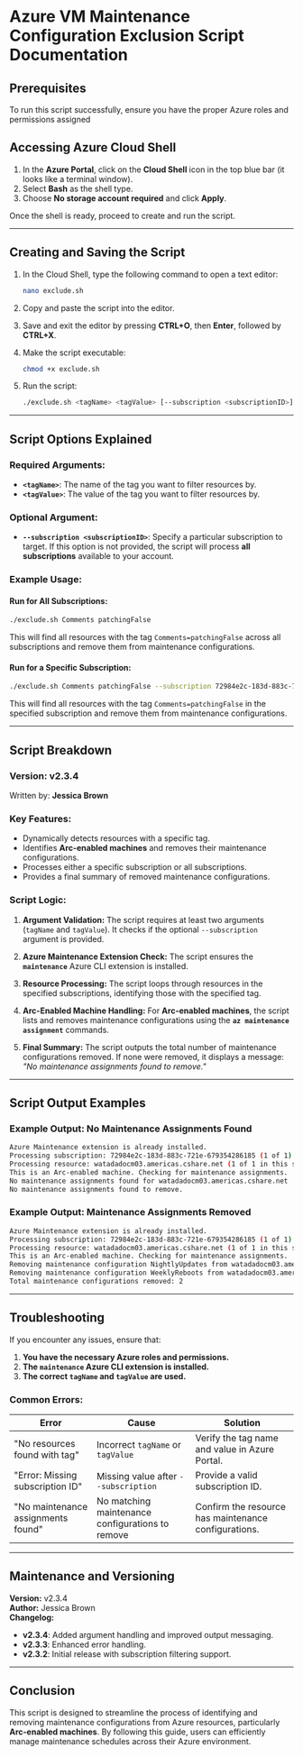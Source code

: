 # **Azure VM Maintenance Configuration Exclusion Script Documentation**

## **Prerequisites**
To run this script successfully, ensure you have the proper Azure roles and permissions assigned

## **Accessing Azure Cloud Shell**
1. In the **Azure Portal**, click on the **Cloud Shell** icon in the top blue bar (it looks like a terminal window).
2. Select **Bash** as the shell type.
3. Choose **No storage account required** and click **Apply**.

Once the shell is ready, proceed to create and run the script.

---

## **Creating and Saving the Script**
1. In the Cloud Shell, type the following command to open a text editor:
   ```bash
   nano exclude.sh
   ```
2. Copy and paste the script into the editor.
3. Save and exit the editor by pressing **CTRL+O**, then **Enter**, followed by **CTRL+X**.

4. Make the script executable:
   ```bash
   chmod +x exclude.sh
   ```

5. Run the script:
   ```bash
   ./exclude.sh <tagName> <tagValue> [--subscription <subscriptionID>]
   ```

---

## **Script Options Explained**
### **Required Arguments:**
- **`<tagName>`**: The name of the tag you want to filter resources by.
- **`<tagValue>`**: The value of the tag you want to filter resources by.

### **Optional Argument:**
- **`--subscription <subscriptionID>`**: Specify a particular subscription to target. If this option is not provided, the script will process **all subscriptions** available to your account.

### **Example Usage:**
#### **Run for All Subscriptions:**
```bash
./exclude.sh Comments patchingFalse
```
This will find all resources with the tag `Comments=patchingFalse` across all subscriptions and remove them from maintenance configurations.

#### **Run for a Specific Subscription:**
```bash
./exclude.sh Comments patchingFalse --subscription 72984e2c-183d-883c-721e-679354286185
```
This will find all resources with the tag `Comments=patchingFalse` in the specified subscription and remove them from maintenance configurations.

---

## **Script Breakdown**
### **Version: v2.3.4**
Written by: **Jessica Brown**

### **Key Features:**
- Dynamically detects resources with a specific tag.
- Identifies **Arc-enabled machines** and removes their maintenance configurations.
- Processes either a specific subscription or all subscriptions.
- Provides a final summary of removed maintenance configurations.

### **Script Logic:**
1. **Argument Validation:**
   The script requires at least two arguments (`tagName` and `tagValue`). It checks if the optional `--subscription` argument is provided.

2. **Azure Maintenance Extension Check:**
   The script ensures the **`maintenance`** Azure CLI extension is installed.

3. **Resource Processing:**
   The script loops through resources in the specified subscriptions, identifying those with the specified tag.

4. **Arc-Enabled Machine Handling:**
   For **Arc-enabled machines**, the script lists and removes maintenance configurations using the **`az maintenance assignment`** commands.

5. **Final Summary:**
   The script outputs the total number of maintenance configurations removed. If none were removed, it displays a message: *"No maintenance assignments found to remove."*

---

## **Script Output Examples**
### **Example Output: No Maintenance Assignments Found**
```bash
Azure Maintenance extension is already installed.
Processing subscription: 72984e2c-183d-883c-721e-679354286185 (1 of 1)
Processing resource: watadadocm03.americas.cshare.net (1 of 1 in this subscription)
This is an Arc-enabled machine. Checking for maintenance assignments.
No maintenance assignments found for watadadocm03.americas.cshare.net
No maintenance assignments found to remove.
```

### **Example Output: Maintenance Assignments Removed**
```bash
Azure Maintenance extension is already installed.
Processing subscription: 72984e2c-183d-883c-721e-679354286185 (1 of 1)
Processing resource: watadadocm03.americas.cshare.net (1 of 1 in this subscription)
This is an Arc-enabled machine. Checking for maintenance assignments.
Removing maintenance configuration NightlyUpdates from watadadocm03.americas.cshare.net
Removing maintenance configuration WeeklyReboots from watadadocm03.americas.cshare.net
Total maintenance configurations removed: 2
```

---

## **Troubleshooting**
If you encounter any issues, ensure that:
1. **You have the necessary Azure roles and permissions.**
2. **The `maintenance` Azure CLI extension is installed.**
3. **The correct `tagName` and `tagValue` are used.**

### **Common Errors:**
| **Error**                             | **Cause**                                            | **Solution**                                          |
|--------------------------------------|----------------------------------------------------|------------------------------------------------------|
| "No resources found with tag"        | Incorrect `tagName` or `tagValue`                  | Verify the tag name and value in Azure Portal.       |
| "Error: Missing subscription ID"     | Missing value after `--subscription`               | Provide a valid subscription ID.                    |
| "No maintenance assignments found"  | No matching maintenance configurations to remove   | Confirm the resource has maintenance configurations. |

---

## **Maintenance and Versioning**
**Version:** v2.3.4  
**Author:** Jessica Brown  
**Changelog:**
- **v2.3.4**: Added argument handling and improved output messaging.
- **v2.3.3**: Enhanced error handling.
- **v2.3.2**: Initial release with subscription filtering support.

---

## **Conclusion**
This script is designed to streamline the process of identifying and removing maintenance configurations from Azure resources, particularly **Arc-enabled machines**. By following this guide, users can efficiently manage maintenance schedules across their Azure environment.


